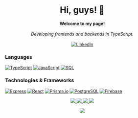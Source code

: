 <h1 align="center">Hi, guys! 👋</h1>

<p align="center">
    <b>Welcome to my page!</b><br><br>
    <i>
        Developing frontends and backends in TypeScript.<br>
    </i><br>
    <a href="[https://www.linkedin.com/in/mohamedmacow/](https://www.linkedin.com/in/harry-robinson-8484bb187/)">
        <img src="https://img.shields.io/badge/LinkedIn-blue?style=flat-square&logo=linkedin" alt="LinkedIn">
    </a>
</p>

### Languages
[![TypeScript](https://img.shields.io/badge/python-black?style=for-the-badge&logo=python)](https://github.com/hazbob)
[![JavaScript](https://img.shields.io/badge/java-black?style=for-the-badge&logo=openjdk)](https://github.com/hazbob)
[![SQL](https://img.shields.io/badge/sql-black?style=for-the-badge&logo=mysql)](https://github.com/hazbob)


### Technologies & Frameworks
[![Express](https://img.shields.io/badge/Spring%20Boot-black?style=for-the-badge&logo=spring-boot)](https://github.com/hazbob)
[![React](https://img.shields.io/badge/Go%20Fiber-black?style=for-the-badge&logo=go)](https://github.com/hazbob)
[![Prisma.io](https://img.shields.io/badge/Go%20Gin-black?style=for-the-badge&logo=go)](hhttps://github.com/hazbob)
[![PostgreSQL](https://img.shields.io/badge/PostgreSQL-black?style=for-the-badge&logo=postgresql)](https://github.com/hazbob)
[![Firebase](https://img.shields.io/badge/terraform-black?style=for-the-badge&logo=terraform)](https://github.com/hazbob)


<p align="center">
  <a href="https://github.com/hazbob">
    <img src="http://github-profile-summary-cards.vercel.app/api/cards/profile-details?username=hazbob&theme=transparent" />
  </a>
  <a href="https://github.com/hazbob">
    <img src="https://github-readme-streak-stats.herokuapp.com/?user=hazbob&hide_border=true&card_width=338&theme=transparent" />
  </a>
  <a href="https://github.com/hazbob">
    <img src="http://github-profile-summary-cards.vercel.app/api/cards/stats?username=hazbob&theme=transparent" />
  </a>
  <a href="https://github.com/hazbob">
    <img src="https://github-readme-stats.vercel.app/api/top-langs/?username=hazbob&langs_count=10&exclude_repo=&hide=jupyter%20notebook,vim%20script,cmake,makefile,batchfile,emacs%20lisp,css,html&layout=default&card_width=699&hide_border=true&theme=transparent" />
  </a>
</p>

<p align="center">
  <a href="https://github.com/hazbob">
    <img src="https://komarev.com/ghpvc/?username=hazbob&color=blue&style=flat)" />
  </a>
</p>
